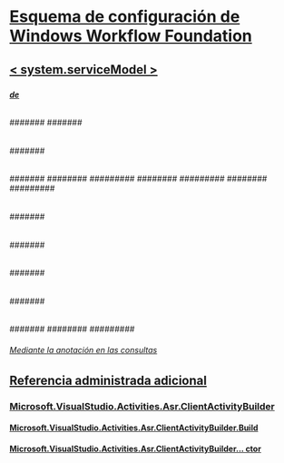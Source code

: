 # [Esquema de configuración de Windows Workflow Foundation](index.md)
## [< system.serviceModel >](system-servicemodel-of-workflow.md)
### [<behaviors>](behaviors-of-workflow.md)
#### [<serviceBehaviors>](servicebehaviors-of-workflow.md)
##### [<behavior>de<serviceBehaviors>](behavior-of-servicebehaviors-of-workflow.md)
###### [<bufferReceive>](bufferreceive.md)
###### [<etwTracking>](etwtracking.md)
###### [<sqlWorkflowInstanceStore>](sqlworkflowinstancestore.md)
###### [<workflowIdle>](workflowidle.md)
###### [<sendMessageChannelCache>](sendmessagechannelcache.md)
####### [<channelSettings>](channelsettings.md)
####### [<factorySettings>](factorysettings.md)
###### [<workflowInstanceManagement>](workflowinstancemanagement.md)
###### [<workflowUnhandledException>](workflowunhandledexception.md)
### [<tracking>](tracking.md)
#### [<participants>](participants.md)
##### [<add>](add-of-participants.md)
#### [<trackingProfile>](trackingprofile.md)
##### [<workflow>](workflow.md)
###### [<activityScheduledQueries>](activityscheduledqueries.md)
####### [<activityScheduledQuery>](activityscheduledquery.md)
###### [<activityStateQueries>](activitystatequeries.md)
####### [<activityStateQuery>](activitystatequery.md)
######## [<arguments>](arguments.md)
######### [<argument>](argument.md)
######## [<states>](states-of-activitystatequery.md)
######### [<state>](state-of-states.md)
######## [<variables>](variables.md)
######### [<variable>](variable.md)
###### [<bookmarkResumptionQueries>](bookmarkresumptionqueries.md)
####### [<bookmarkResumptionQuery>](bookmarkresumptionquery.md)
###### [<cancelRequestedQueries>](cancelrequestedqueries.md)
####### [<cancelRequestedQuery>](cancelrequestedquery.md)
###### [<customTrackingQueries>](customtrackingqueries.md)
####### [<customTrackingQuery>](customtrackingquery.md)
###### [<faultPropagationQueries>](faultpropagationqueries.md)
####### [<faultPropagationQuery>](faultpropagationquery.md)
###### [<workflowInstanceQueries>](workflowinstancequeries.md)
####### [<workflowInstanceQuery>](workflowinstancequery.md)
######## [<states>](states.md)
######### [<state>](state.md)
###### [Mediante la anotación en las consultas](using-annotation-in-queries.md)
## [Referencia administrada adicional](additional-managed-reference.md)
### [Microsoft.VisualStudio.Activities.Asr.ClientActivityBuilder](microsoft-visualstudio-activities-asr-clientactivitybuilder.md)
#### [Microsoft.VisualStudio.Activities.Asr.ClientActivityBuilder.Build](microsoft-visualstudio-activities-asr-clientactivitybuilder-build.md)
#### [Microsoft.VisualStudio.Activities.Asr.ClientActivityBuilder... ctor](microsoft-visualstudio-activities-asr-clientactivitybuilder-ctor.md)
